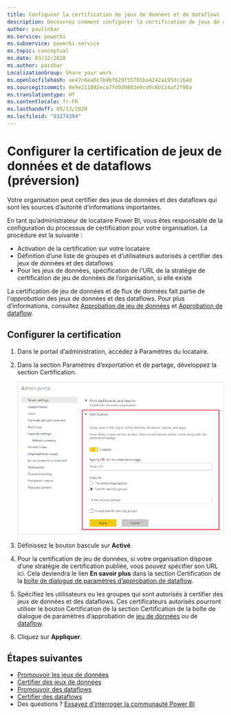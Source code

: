 ```yaml
---
title: Configurer la certification de jeux de données et de dataflows (préversion)
description: Découvrez comment configurer la certification de jeux de données et de dataflows dans votre organisation.
author: paulinbar
ms.service: powerbi
ms.subservice: powerbi-service
ms.topic: conceptual
ms.date: 03/22/2020
ms.author: painbar
LocalizationGroup: Share your work
ms.openlocfilehash: ae47c6ea0c7b9bf629f55701ba4242a195dc164d
ms.sourcegitcommit: 0e9e211082eca7fd939803e0cd9c6b114af2f90a
ms.translationtype: HT
ms.contentlocale: fr-FR
ms.lasthandoff: 05/13/2020
ms.locfileid: "83274394"
---
```

# <a name="set-up-dataset-and-dataflow-certification-preview"></a>Configurer la certification de jeux de données et de dataflows (préversion)

Votre organisation peut certifier des jeux de données et des dataflows qui sont les sources d’autorité d’informations importantes.

En tant qu’administrateur de locataire Power BI, vous êtes responsable de la configuration du processus de certification pour votre organisation. La procédure est la suivante :
* Activation de la certification sur votre locataire
* Définition d’une liste de groupes et d’utilisateurs autorisés à certifier des jeux de données et des dataflows
* Pour les jeux de données, spécification de l’URL de la stratégie de certification de jeu de données de l’organisation, si elle existe

La certification de jeu de données et de flux de données fait partie de l’*approbation* des jeux de données et des dataflows. Pour plus d’informations, consultez [Approbation de jeu de données](../connect-data/service-datasets-promote.md) et [Approbation de dataflow](../transform-model/service-dataflows-promote-certify.md).


## <a name="set-up-certification"></a>Configurer la certification

1. Dans le portail d’administration, accédez à Paramètres du locataire.
1. Dans la section Paramètres d’exportation et de partage, développez la section Certification.

   ![Configurer la certification de jeux de données et de dataflows](media/service-admin-setup-certification/service-admin-certification-setup-dialog.png)

1. Définissez le bouton bascule sur **Activé**.
1. Pour la certification de jeu de données, si votre organisation dispose d’une stratégie de certification publiée, vous pouvez spécifier son URL ici. Cela deviendra le lien **En savoir plus** dans la section Certification de la [boîte de dialogue de paramètres d’approbation de dataflow](../connect-data/service-datasets-promote.md#request-dataset-certification). 
1. Spécifiez les utilisateurs ou les groupes qui sont autorisés à certifier des jeux de données et des dataflows. Ces certificateurs autorisés pourront utiliser le bouton Certification de la section Certification de la boîte de dialogue de paramètres d’approbation de [jeu de données](../connect-data/service-datasets-promote.md#request-dataset-certification) ou de [dataflow](../transform-model/service-dataflows-promote-certify.md#certify-a-dataflow).
1. Cliquez sur **Appliquer**.

## <a name="next-steps"></a>Étapes suivantes
* [Promouvoir les jeux de données](../connect-data/service-datasets-promote.md)
* [Certifier des jeux de données](../connect-data/service-datasets-certify.md)
* [Promouvoir des dataflows](../transform-model/service-dataflows-promote-certify.md#promote-a-dataflow)
* [Certifier des dataflows](../transform-model/service-dataflows-promote-certify.md#certify-a-dataflow)
* Des questions ? [Essayez d’interroger la communauté Power BI](https://community.powerbi.com/)
